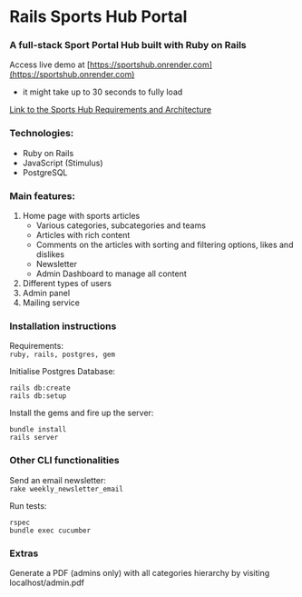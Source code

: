 # Rails Sports Hub Portal

### A full-stack Sport Portal Hub built with Ruby on Rails

Access live demo at [https://sportshub.onrender.com](https://sportshub.onrender.com) <br>
* it might take up to 30 seconds to fully load<br>

[Link to the Sports Hub Requirements and Architecture](https://github.com/dark-side/lanthanum/tree/master/sports_hub_portal)

### Technologies:

- Ruby on Rails
- JavaScript (Stimulus)
- PostgreSQL

### Main features:

1. Home page with sports articles
   - Various categories, subcategories and teams
   - Articles with rich content
   - Comments on the articles with sorting and filtering options, likes and dislikes
   - Newsletter
   - Admin Dashboard to manage all content
2. Different types of users
3. Admin panel
4. Mailing service

### Installation instructions

Requirements: <br>
`ruby, rails, postgres, gem`

Initialise Postgres Database: <br>

```console
rails db:create
rails db:setup
```

Install the gems and fire up the server: <br>

```console
bundle install
rails server
```

### Other CLI functionalities
Send an email newsletter: <br>
`rake weekly_newsletter_email`

Run tests: <br>

```console 
rspec
bundle exec cucumber
```

### Extras
Generate a PDF (admins only) with all categories hierarchy by visiting localhost/admin.pdf
